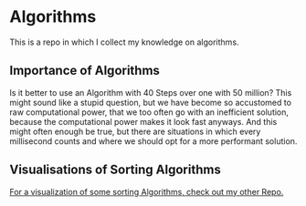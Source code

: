# Algorithms

This is a repo in which I collect my knowledge on algorithms.

## Importance of Algorithms

Is it better to use an Algorithm with 40 Steps over one with 50 million?
This might sound like a stupid question, but we have become so accustomed to raw computational power, that we too often go with an inefficient solution, because the computational power makes it look fast anyways. And this might often enough be true, but there are situations in which every millisecond counts and where we should opt for a more performant solution.

## Visualisations of Sorting Algorithms

[For a visualization of some sorting Algorithms, check out my other Repo.](https://github.com/DamianKoz/sorting_algorithms)

